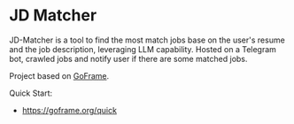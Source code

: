 # JD Matcher

JD-Matcher is a tool to find the most match jobs base on the user's resume and the job description, leveraging LLM capability. Hosted on a Telegram bot, crawled jobs and notify user if there are some matched jobs.

Project based on [GoFrame](https://goframe.org).

Quick Start: 
- https://goframe.org/quick
